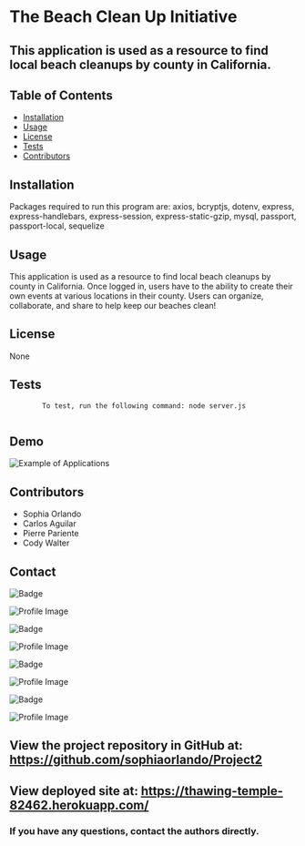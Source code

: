 # The Beach Clean Up Initiative

## This application is used as a resource to find local beach cleanups by county in California.

## Table of Contents

- [Installation](#installation)
- [Usage](#usage)
- [License](#license)
- [Tests](#tests)
- [Contributors](#contributors)

## Installation

Packages required to run this program are: axios, bcryptjs, dotenv, express, express-handlebars, express-session, express-static-gzip, mysql, passport, passport-local, sequelize

## Usage

This application is used as a resource to find local beach cleanups by county in California. Once logged in, users have to the ability to create their own events at various locations in their county. Users can organize, collaborate, and share to help keep our beaches clean!

## License

None

## Tests

            To test, run the following command: node server.js

![]()

## Demo


![Example of Applications](assets/ezgif.com-video-to-gif.gif)

## Contributors

- Sophia Orlando
- Carlos Aguilar
- Pierre Pariente
- Cody Walter

## Contact

![Badge](https://img.shields.io/badge/Github-sophiaorlando-4cbbb9)

![Profile Image](https://github.com/sophiaorlando.png?size=50)

![Badge](https://img.shields.io/badge/Github-PierreParienteDimitrov-4cbbb9)

![Profile Image](https://github.com/PierreParienteDimitrov.png?size=50)

![Badge](https://img.shields.io/badge/Github-carloz0321-4cbbb9)

![Profile Image](https://github.com/carloz0321.png?size=50)

![Badge](https://img.shields.io/badge/Github-codywalter-4cbbb9)

![Profile Image](https://github.com/codywalter.png?size=50)

## View the project repository in GitHub at: https://github.com/sophiaorlando/Project2

## View deployed site at: https://thawing-temple-82462.herokuapp.com/

### If you have any questions, contact the authors directly.
